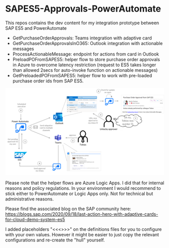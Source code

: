 # SAPES5-Approvals-PowerAutomate
This repos contains the dev content for my integration prototype between SAP ES5 and PowerAutomate

- GetPurchaseOrderApprovals: Teams integration with adaptive card
- GetPurchaseOrderApprovalsInO365: Outlook integration with actionable messages
- ProcessActionableMessage: endpoint for actions from card in Outlook
- PreloadPOFromSAPES5: helper flow to store purchase order approvals in Azure to overcome latency restriction (request to ES5 takes longer than allowed 2secs for auto-invoke function on actionable messages)
- GetPreloadedPOFromSAPES5: helper flow to work with pre-loaded purchase order ids from SAP ES5.

![Overview_Image](https://github.com/MartinPankraz/SAPES5-Approvals-PowerAutomate/blob/master/pictures/actionable-messages-overview.png)

Please note that the helper flows are Azure Logic Apps. I did that for internal reasons and policy regulations. In your environment I would recommend to stick either to PowerAutomate or Logic Apps only. Not for technical but administrative reasons.

Please find the associated blog on the SAP community here: https://blogs.sap.com/2020/09/18/last-action-hero-with-adaptive-cards-for-cloud-demo-system-es5

I added placeholders "<<<>>>" on the definitions files for you to configure with your own values. However it might be easier to just copy the relevant configurations and re-create the "hull" yourself.
